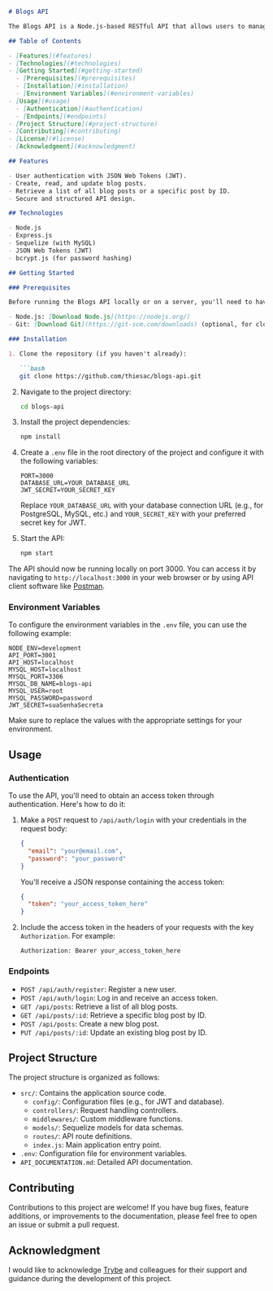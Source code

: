 ```markdown
# Blogs API

The Blogs API is a Node.js-based RESTful API that allows users to manage and interact with blog posts. It provides endpoints for creating, retrieving, updating, and deleting blog posts, as well as user authentication for blog post management.

## Table of Contents

- [Features](#features)
- [Technologies](#technologies)
- [Getting Started](#getting-started)
  - [Prerequisites](#prerequisites)
  - [Installation](#installation)
  - [Environment Variables](#environment-variables)
- [Usage](#usage)
  - [Authentication](#authentication)
  - [Endpoints](#endpoints)
- [Project Structure](#project-structure)
- [Contributing](#contributing)
- [License](#license)
- [Acknowledgment](#acknowledgment)

## Features

- User authentication with JSON Web Tokens (JWT).
- Create, read, and update blog posts.
- Retrieve a list of all blog posts or a specific post by ID.
- Secure and structured API design.

## Technologies

- Node.js
- Express.js
- Sequelize (with MySQL)
- JSON Web Tokens (JWT)
- bcrypt.js (for password hashing)

## Getting Started

### Prerequisites

Before running the Blogs API locally or on a server, you'll need to have the following software and tools installed:

- Node.js: [Download Node.js](https://nodejs.org/)
- Git: [Download Git](https://git-scm.com/downloads) (optional, for cloning the repository)

### Installation

1. Clone the repository (if you haven't already):

   ```bash
   git clone https://github.com/thiesac/blogs-api.git
   ```

2. Navigate to the project directory:

   ```bash
   cd blogs-api
   ```

3. Install the project dependencies:

   ```bash
   npm install
   ```

4. Create a `.env` file in the root directory of the project and configure it with the following variables:

   ```env
   PORT=3000
   DATABASE_URL=YOUR_DATABASE_URL
   JWT_SECRET=YOUR_SECRET_KEY
   ```

   Replace `YOUR_DATABASE_URL` with your database connection URL (e.g., for PostgreSQL, MySQL, etc.) and `YOUR_SECRET_KEY` with your preferred secret key for JWT.

5. Start the API:

   ```bash
   npm start
   ```

The API should now be running locally on port 3000. You can access it by navigating to `http://localhost:3000` in your web browser or by using API client software like [Postman](https://www.postman.com/).

### Environment Variables

To configure the environment variables in the `.env` file, you can use the following example:

```env
NODE_ENV=development
API_PORT=3001
API_HOST=localhost
MYSQL_HOST=localhost
MYSQL_PORT=3306
MYSQL_DB_NAME=blogs-api
MYSQL_USER=root
MYSQL_PASSWORD=password
JWT_SECRET=suaSenhaSecreta
```

Make sure to replace the values with the appropriate settings for your environment.

## Usage

### Authentication

To use the API, you'll need to obtain an access token through authentication. Here's how to do it:

1. Make a `POST` request to `/api/auth/login` with your credentials in the request body:

   ```json
   {
     "email": "your@email.com",
     "password": "your_password"
   }
   ```

   You'll receive a JSON response containing the access token:

   ```json
   {
     "token": "your_access_token_here"
   }
   ```

2. Include the access token in the headers of your requests with the key `Authorization`. For example:

   ```http
   Authorization: Bearer your_access_token_here
   ```

### Endpoints

- `POST /api/auth/register`: Register a new user.
- `POST /api/auth/login`: Log in and receive an access token.
- `GET /api/posts`: Retrieve a list of all blog posts.
- `GET /api/posts/:id`: Retrieve a specific blog post by ID.
- `POST /api/posts`: Create a new blog post.
- `PUT /api/posts/:id`: Update an existing blog post by ID.

## Project Structure

The project structure is organized as follows:

- `src/`: Contains the application source code.
  - `config/`: Configuration files (e.g., for JWT and database).
  - `controllers/`: Request handling controllers.
  - `middlewares/`: Custom middleware functions.
  - `models/`: Sequelize models for data schemas.
  - `routes/`: API route definitions.
  - `index.js`: Main application entry point.
- `.env`: Configuration file for environment variables.
- `API_DOCUMENTATION.md`: Detailed API documentation.

## Contributing

Contributions to this project are welcome! If you have bug fixes, feature additions, or improvements to the documentation, please feel free to open an issue or submit a pull request.


## Acknowledgment

I would like to acknowledge [Trybe](https://www.betrybe.com/) and colleagues for their support and guidance during the development of this project.
